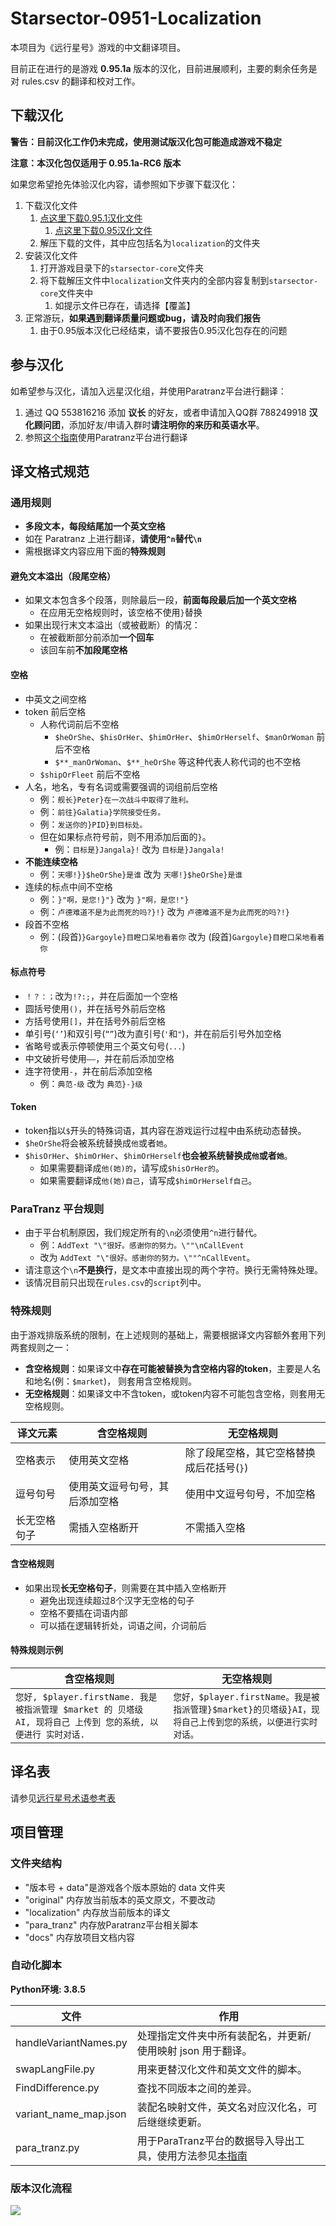 ﻿# Starsector-0951-Localization

本项目为《远行星号》游戏的中文翻译项目。

目前正在进行的是游戏 **0.95.1a** 版本的汉化，目前进展顺利，主要的剩余任务是对 rules.csv
的翻译和校对工作。

## 下载汉化

**警告：目前汉化工作仍未完成，使用测试版汉化包可能造成游戏不稳定**

**注意：本汉化包仅适用于 0.95.1a-RC6 版本**

如果您希望抢先体验汉化内容，请参照如下步骤下载汉化：

1. 下载汉化文件
   1. [点这里下载0.95.1汉化文件](https://github.com/TruthOriginem/Starsector-0951-Localization/archive/refs/heads/main.zip)
      1. [点这里下载0.95汉化文件](https://github.com/TruthOriginem/Starsector-0951-Localization/archive/refs/tags/0.95-1.0.0.zip)
   3. 解压下载的文件，其中应包括名为`localization`的文件夹
2. 安装汉化文件
   1. 打开游戏目录下的`starsector-core`文件夹
   2. 将下载解压文件中`localization`文件夹内的全部内容复制到`starsector-core`文件夹中
      1. 如提示文件已存在，请选择【覆盖】
3. 正常游玩，**如果遇到翻译质量问题或bug，请及时向我们报告**
   1. 由于0.95版本汉化已经结束，请不要报告0.95汉化包存在的问题

## 参与汉化

如希望参与汉化，请加入远星汉化组，并使用Paratranz平台进行翻译：

1. 通过 QQ 553816216 添加 **议长** 的好友，或者申请加入QQ群 788249918 **汉化顾问团**，添加好友/申请入群时**请注明你的来历和英语水平**。
2. 参照[这个指南](docs/tut_translator.md)使用Paratranz平台进行翻译

## 译文格式规范

### 通用规则

- **多段文本，每段结尾加一个英文空格**
- 如在 Paratranz 上进行翻译，**请使用`^n`替代`\n`**
- 需根据译文内容应用下面的**特殊规则**

#### 避免文本溢出（段尾空格）

- 如果文本包含多个段落，则除最后一段，**前面每段最后加一个英文空格**
    - 在应用无空格规则时，该空格不使用`}`替换
- 如果出现行末文本溢出（或被截断）的情况：
    - 在被截断部分前添加**一个回车**
    - 该回车前**不加段尾空格**

#### 空格

- 中英文之间空格
- token 前后空格
  - 人称代词前后不空格
    - `$heOrShe`、`$hisOrHer`、`$himOrHer`、`$himOrHerself`、`$manOrWoman` 前后不空格
    - `$**_manOrWoman`、`$**_heOrShe` 等这种代表人称代词的也不空格
  - `$shipOrFleet` 前后不空格
- 人名，地名，专有名词或需要强调的词组前后空格
    - 例：`舰长}Peter}在一次战斗中取得了胜利。`
    - 例：`前往}Galatia}学院接受任务。`
    - 例：`发送你的}PID}到目标处。`
    - 但在如果标点符号前，则不用添加后面的`}`。
        - 例：`目标是}Jangala}!` 改为 `目标是}Jangala!`
- **不能连续空格**
    - 例：`天哪!}}$heOrShe}是谁` 改为 `天哪!}$heOrShe}是谁`
- 连续的标点中间不空格
    - 例：`}"啊，是您!}"}` 改为 `}"啊，是您!"}`
    - 例：`卢德难道不是为此而死的吗?}!}` 改为 `卢德难道不是为此而死的吗?!}`
- 段首不空格
    - 例：(段首)`}Gargoyle}目瞪口呆地看着你` 改为 (段首)`Gargoyle}目瞪口呆地看着你`

#### 标点符号

- `！？：；`改为`!?:;`，并在后面加一个空格
- 圆括号使用`()`，并在括号外前后空格
- 方括号使用`[]`，并在括号外前后空格
- 单引号(`‘’`)和双引号(`“”`)改为直引号(`'`和`"`)，并在前后引号外加空格
- 省略号或表示停顿使用三个英文句号(`...`)
- 中文破折号使用`——`，并在前后添加空格
- 连字符使用`-`，并在前后添加空格
    - 例：`典范-级` 改为 `典范}-}级`

#### Token

- token指以`$`开头的特殊词语，其内容在游戏运行过程中由系统动态替换。
- `$heOrShe`将会被系统替换成`他`或者`她`。
- `$hisOrHer`、`$himOrHer`、`$himOrHerself`**也会被系统替换成`他`或者`她`**。
    - 如果需要翻译成`他(她)的`，请写成`$hisOrHer的`。
    - 如果需要翻译成`他(她)自己`，请写成`$himOrHerself自己`。

### ParaTranz 平台规则

- 由于平台机制原因，我们规定所有的`\n`必须使用`^n`进行替代。
    - 例：`AddText "\"很好。感谢你的努力。\""\nCallEvent` 
    - 改为
      `AddText "\"很好。感谢你的努力。\""^nCallEvent`。
- 请注意这个`\n`**不是换行**，是文本中直接出现的两个字符。换行无需特殊处理。
- 该情况目前只出现在`rules.csv`的`script`列中。

### 特殊规则

由于游戏排版系统的限制，在上述规则的基础上，需要根据译文内容额外套用下列两套规则之一：

- **含空格规则**：如果译文中**存在可能被替换为含空格内容的token**，主要是人名和地名(例：`$market`)， 则套用含空格规则。
- **无空格规则**：如果译文中不含token，或token内容不可能包含空格，则套用无空格规则。

| 译文元素   | 含空格规则           | 无空格规则                   |
|--------|-----------------|-------------------------|
| 空格表示   | 使用英文空格          | 除了段尾空格，其它空格替换成后花括号(`}`) |
| 逗号句号   | 使用英文逗号句号，其后添加空格 | 使用中文逗号句号，不加空格           |
| 长无空格句子 | 需插入空格断开         | 不需插入空格                  |

#### 含空格规则

- 如果出现**长无空格句子**，则需要在其中插入空格断开
  - 避免出现连续超过8个汉字无空格的句子
  - 空格不要插在词语内部
  - 可以插在逻辑转折处，词语之间，介词前后

#### 特殊规则示例

|含空格规则     |无空格规则     |
|-----|-----|
|`您好, $player.firstName. 我是被指派管理 $market 的 贝塔级 AI, 现将自己 上传到 您的系统, 以便进行 实时对话.`|`您好，$player.firstName。我是被指派管理}$market}的贝塔级}AI，现将自己上传到您的系统，以便进行实时对话。`     |


## 译名表

请参见[远行星号术语参考表](https://paratranz.cn/projects/3489/terms)

## 项目管理

### 文件夹结构

* "版本号 + data"是游戏各个版本原始的 data 文件夹
* "original" 内存放当前版本的英文原文，不要改动
* "localization" 内存放当前版本的译文
* "para_tranz" 内存放Paratranz平台相关脚本
* "docs" 内存放项目文档内容

### 自动化脚本

**Python环境: 3.8.5**

| 文件                  | 作用                                                    |
|-----------------------|-------------------------------------------------------|
| handleVariantNames.py | 处理指定文件夹中所有装配名，并更新/使用映射 json 用于翻译。                     |
| swapLangFile.py       | 用来更替汉化文件和英文文件的脚本。                                     |
| FindDifference.py     | 查找不同版本之间的差异。                                          |
| variant_name_map.json | 装配名映射文件，英文名对应汉化名，可后继继续更新。                             |
| para_tranz.py         | 用于ParaTranz平台的数据导入导出工具，使用方法参见[本指南](docs/tut_admin.md) |

### 版本汉化流程

![][flow-chart]

[flow-chart]:docs/flow_chart.png
